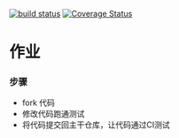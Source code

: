[![build status](https://secure.travis-ci.org/ryanyu104/homework1.png)](http://travis-ci.org/ryanyu104/homework1)
[![Coverage Status](https://coveralls.io/repos/ryanyu104/homework1/badge.png?branch=master)](https://coveralls.io/r/ryanyu104/homework1?branch=master)


# 作业

### 步骤

* fork 代码
* 修改代码跑通测试
* 将代码提交回主干仓库，让代码通过CI测试
